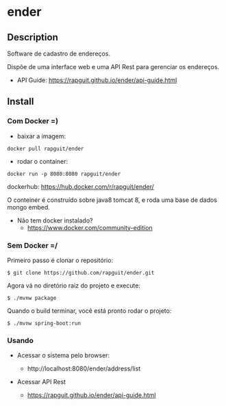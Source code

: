 # ender
## Description
Software de cadastro de endereços.

Dispõe de uma interface web e uma API Rest para gerenciar os endereços.

* API Guide: https://rapguit.github.io/ender/api-guide.html

## Install
### Com Docker =)
* baixar a imagem:
```
docker pull rapguit/ender
```
* rodar o container:
```
docker run -p 8080:8080 rapguit/ender
```
dockerhub: https://hub.docker.com/r/rapguit/ender/

O conteiner é construído sobre java8 tomcat 8, e roda uma base de dados mongo embed.

* Não tem docker instalado?
  * https://www.docker.com/community-edition
   
### Sem Docker =/
Primeiro passo é clonar o repositório:
```
$ git clone https://github.com/rapguit/ender.git
```

Agora vá no diretório raiz do projeto e execute:
```
$ ./mvnw package
```
Quando o build terminar, você está pronto rodar o projeto:
```
$ ./mvnw spring-boot:run

```
### Usando
* Acessar o sistema pelo browser:
  * http://localhost:8080/ender/address/list
  
* Acessar API Rest
  * https://rapguit.github.io/ender/api-guide.html
  
